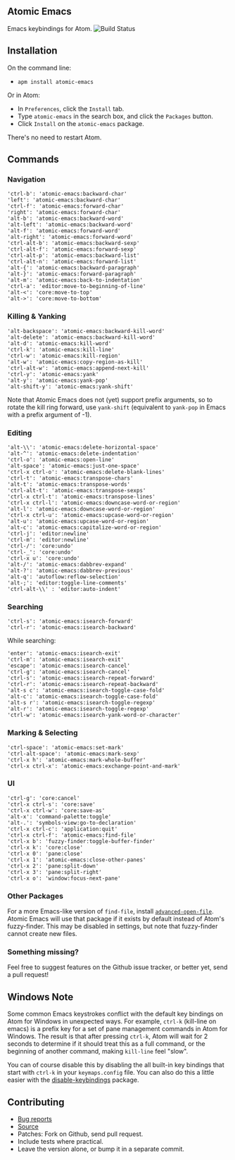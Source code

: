 ## Atomic Emacs

Emacs keybindings for Atom.
![Build Status](https://travis-ci.org/avendael/atomic-emacs.svg?branch=master)

## Installation

On the command line:

 * `apm install atomic-emacs`

Or in Atom:

 * In `Preferences`, click the `Install` tab.
 * Type `atomic-emacs` in the search box, and click the `Packages` button.
 * Click `Install` on the `atomic-emacs` package.

There's no need to restart Atom.

## Commands

### Navigation

    'ctrl-b': 'atomic-emacs:backward-char'
    'left': 'atomic-emacs:backward-char'
    'ctrl-f': 'atomic-emacs:forward-char'
    'right': 'atomic-emacs:forward-char'
    'alt-b': 'atomic-emacs:backward-word'
    'alt-left': 'atomic-emacs:backward-word'
    'alt-f': 'atomic-emacs:forward-word'
    'alt-right': 'atomic-emacs:forward-word'
    'ctrl-alt-b': 'atomic-emacs:backward-sexp'
    'ctrl-alt-f': 'atomic-emacs:forward-sexp'
    'ctrl-alt-p': 'atomic-emacs:backward-list'
    'ctrl-alt-n': 'atomic-emacs:forward-list'
    'alt-{': 'atomic-emacs:backward-paragraph'
    'alt-}': 'atomic-emacs:forward-paragraph'
    'alt-m': 'atomic-emacs:back-to-indentation'
    'ctrl-a': 'editor:move-to-beginning-of-line'
    'alt-<': 'core:move-to-top'
    'alt->': 'core:move-to-bottom'

### Killing & Yanking

    'alt-backspace': 'atomic-emacs:backward-kill-word'
    'alt-delete': 'atomic-emacs:backward-kill-word'
    'alt-d': 'atomic-emacs:kill-word'
    'ctrl-k': 'atomic-emacs:kill-line'
    'ctrl-w': 'atomic-emacs:kill-region'
    'alt-w': 'atomic-emacs:copy-region-as-kill'
    'ctrl-alt-w': 'atomic-emacs:append-next-kill'
    'ctrl-y': 'atomic-emacs:yank'
    'alt-y': 'atomic-emacs:yank-pop'
    'alt-shift-y': 'atomic-emacs:yank-shift'

Note that Atomic Emacs does not (yet) support prefix arguments, so to rotate the
kill ring forward, use `yank-shift` (equivalent to `yank-pop` in Emacs with a
prefix argument of -1).

### Editing

    'alt-\\': 'atomic-emacs:delete-horizontal-space'
    'alt-^': 'atomic-emacs:delete-indentation'
    'ctrl-o': 'atomic-emacs:open-line'
    'alt-space': 'atomic-emacs:just-one-space'
    'ctrl-x ctrl-o': 'atomic-emacs:delete-blank-lines'
    'ctrl-t': 'atomic-emacs:transpose-chars'
    'alt-t': 'atomic-emacs:transpose-words'
    'ctrl-alt-t': 'atomic-emacs:transpose-sexps'
    'ctrl-x ctrl-t': 'atomic-emacs:transpose-lines'
    'ctrl-x ctrl-l': 'atomic-emacs:downcase-word-or-region'
    'alt-l': 'atomic-emacs:downcase-word-or-region'
    'ctrl-x ctrl-u': 'atomic-emacs:upcase-word-or-region'
    'alt-u': 'atomic-emacs:upcase-word-or-region'
    'alt-c': 'atomic-emacs:capitalize-word-or-region'
    'ctrl-j': 'editor:newline'
    'ctrl-m': 'editor:newline'
    'ctrl-/': 'core:undo'
    'ctrl-_': 'core:undo'
    'ctrl-x u': 'core:undo'
    'alt-/': 'atomic-emacs:dabbrev-expand'
    'alt-?': 'atomic-emacs:dabbrev-previous'
    'alt-q': 'autoflow:reflow-selection'
    'alt-;': 'editor:toggle-line-comments'
    'ctrl-alt-\\' : 'editor:auto-indent'

### Searching

    'ctrl-s': 'atomic-emacs:isearch-forward'
    'ctrl-r': 'atomic-emacs:isearch-backward'

While searching:

    'enter': 'atomic-emacs:isearch-exit'
    'ctrl-m': 'atomic-emacs:isearch-exit'
    'escape': 'atomic-emacs:isearch-cancel'
    'ctrl-g': 'atomic-emacs:isearch-cancel'
    'ctrl-s': 'atomic-emacs:isearch-repeat-forward'
    'ctrl-r': 'atomic-emacs:isearch-repeat-backward'
    'alt-s c': 'atomic-emacs:isearch-toggle-case-fold'
    'alt-c': 'atomic-emacs:isearch-toggle-case-fold'
    'alt-s r': 'atomic-emacs:isearch-toggle-regexp'
    'alt-r': 'atomic-emacs:isearch-toggle-regexp'
    'ctrl-w': 'atomic-emacs:isearch-yank-word-or-character'

### Marking & Selecting

    'ctrl-space': 'atomic-emacs:set-mark'
    'ctrl-alt-space': 'atomic-emacs:mark-sexp'
    'ctrl-x h': 'atomic-emacs:mark-whole-buffer'
    'ctrl-x ctrl-x': 'atomic-emacs:exchange-point-and-mark'

### UI

    'ctrl-g': 'core:cancel'
    'ctrl-x ctrl-s': 'core:save'
    'ctrl-x ctrl-w': 'core:save-as'
    'alt-x': 'command-palette:toggle'
    'alt-.': 'symbols-view:go-to-declaration'
    'ctrl-x ctrl-c': 'application:quit'
    'ctrl-x ctrl-f': 'atomic-emacs:find-file'
    'ctrl-x b': 'fuzzy-finder:toggle-buffer-finder'
    'ctrl-x k': 'core:close'
    'ctrl-x 0': 'pane:close'
    'ctrl-x 1': 'atomic-emacs:close-other-panes'
    'ctrl-x 2': 'pane:split-down'
    'ctrl-x 3': 'pane:split-right'
    'ctrl-x o': 'window:focus-next-pane'

### Other Packages

For a more Emacs-like version of `find-file`, install
[`advanced-open-file`](https://atom.io/packages/advanced-open-file). Atomic
Emacs will use that package if it exists by default instead of Atom's
fuzzy-finder. This may be disabled in settings, but note that fuzzy-finder
cannot create new files.

### Something missing?

Feel free to suggest features on the Github issue tracker, or better yet, send a
pull request!

## Windows Note

Some common Emacs keystrokes conflict with the default key bindings on Atom for
Windows in unexpected ways. For example, `ctrl-k` (kill-line on emacs) is a
prefix key for a set of pane management commands in Atom for Windows. The result
is that after pressing `ctrl-k`, Atom will wait for 2 seconds to determine if it
should treat this as a full command, or the beginning of another command, making
`kill-line` feel "slow".

You can of course disable this by disabling the all built-in key bindings that
start with `ctrl-k` in your `keymaps.config` file. You can also do this a little
easier with the [disable-keybindings][disable-keybindings] package.

[disable-keybindings]: https://atom.io/packages/disable-keybindings

## Contributing

* [Bug reports](https://github.com/avendael/atomic-emacs/issues)
* [Source](https://github.com/avendael/atomic-emacs)
* Patches: Fork on Github, send pull request.
 * Include tests where practical.
 * Leave the version alone, or bump it in a separate commit.
